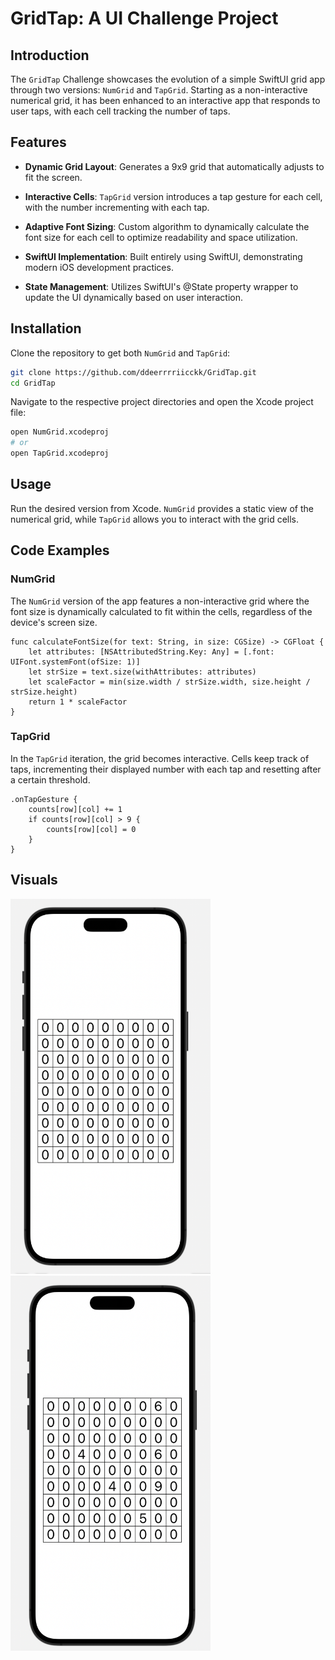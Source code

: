 # GridTap: A UI Challenge Project

## Introduction

The `GridTap` Challenge showcases the evolution of a simple SwiftUI grid app through two versions: `NumGrid` and `TapGrid`. Starting as a non-interactive numerical grid, it has been enhanced to an interactive app that responds to user taps, with each cell tracking the number of taps. 

## Features
- **Dynamic Grid Layout**: Generates a 9x9 grid that automatically adjusts to fit the screen.

- **Interactive Cells**: `TapGrid` version introduces a tap gesture for each cell, with the number incrementing with each tap.

- **Adaptive Font Sizing**: Custom algorithm to dynamically calculate the font size for each cell to optimize readability and space utilization.

- **SwiftUI Implementation**: Built entirely using SwiftUI, demonstrating modern iOS development practices.

- **State Management**: Utilizes SwiftUI's @State property wrapper to update the UI dynamically based on user interaction.

## Installation

Clone the repository to get both `NumGrid` and `TapGrid`:

```bash
git clone https://github.com/ddeerrrriicckk/GridTap.git
cd GridTap
```

Navigate to the respective project directories and open the Xcode project file:

```bash
open NumGrid.xcodeproj
# or
open TapGrid.xcodeproj
```

## Usage
Run the desired version from Xcode. `NumGrid` provides a static view of the numerical grid, while `TapGrid` allows you to interact with the grid cells.

## Code Examples

### NumGrid
The `NumGrid` version of the app features a non-interactive grid where the font size is dynamically calculated to fit within the cells, regardless of the device's screen size.

```
func calculateFontSize(for text: String, in size: CGSize) -> CGFloat {
    let attributes: [NSAttributedString.Key: Any] = [.font: UIFont.systemFont(ofSize: 1)]
    let strSize = text.size(withAttributes: attributes)
    let scaleFactor = min(size.width / strSize.width, size.height / strSize.height)
    return 1 * scaleFactor
}
```

### TapGrid
In the `TapGrid` iteration, the grid becomes interactive. Cells keep track of taps, incrementing their displayed number with each tap and resetting after a certain threshold.

```
.onTapGesture {
    counts[row][col] += 1
    if counts[row][col] > 9 {
        counts[row][col] = 0
    }
}
```

## Visuals

<p float="left">
  <img src="image/1.png" width="320" height="600" />
  <img src="image/2.png" width="320" height="600" />
</p>


